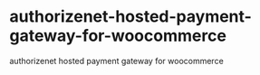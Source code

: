 # authorizenet-hosted-payment-gateway-for-woocommerce
authorizenet hosted payment gateway for woocommerce
